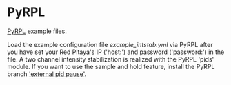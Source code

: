 PyRPL
===================
[PyRPL](https://github.com/lneuhaus/pyrpl) example files. 

Load the example configuration file *example_intstab.yml* via PyRPL after you have set your Red Pitaya's IP ('host:') and password ('password:') in the file. A two channel intensity stabilization is realized with the PyRPL 'pids' module. If you want to use the sample and hold feature, install the PyRPL branch ['external pid pause'](https://github.com/lneuhaus/pyrpl/tree/external_pid_pause).